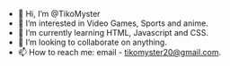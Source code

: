 - 👋 Hi, I’m @TikoMyster
- 👀 I’m interested in Video Games, Sports and anime.
- 🌱 I’m currently learning HTML, Javascript and CSS.
- 💞️ I’m looking to collaborate on anything.
- 📫 How to reach me: email - tikomyster20@gmail.com.

<!---
TikoMyster/TikoMyster is a ✨ special ✨ repository because its `README.md` (this file) appears on your GitHub profile.
You can click the Preview link to take a look at your changes.
--->
